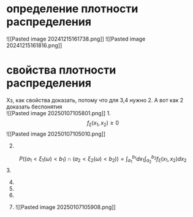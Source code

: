 # определение плотности распределения 
![[Pasted image 20241215161738.png]]
![[Pasted image 20241215161816.png]]

# свойства плотности распределения 
Хз, как свойства доказать, потому что для 3,4 нужно 2. А вот как 2 доказать беспонятия  
![[Pasted image 20250107105801.png]]
1. 
$$
   f_{\xi}(x_1,x_2) \geq 0
$$
![[Pasted image 20250107105010.png]]

2. 
$$
   P((a_1 < \xi_1(\omega) < b_1) \cap (a_2 < \xi_2(\omega) < b_2)) = \int_{a_1}^{b_1}dx_1 \int_{a_2}^{b_2} f_{\xi}(x_1,x_2) dx_2
$$
3. 
   
4. 

5. 

6. 

7. ![[Pasted image 20250107105908.png]]

